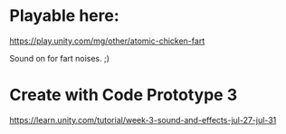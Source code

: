 # Playable here:
https://play.unity.com/mg/other/atomic-chicken-fart

Sound on for fart noises. ;)

# Create with Code Prototype 3
https://learn.unity.com/tutorial/week-3-sound-and-effects-jul-27-jul-31
